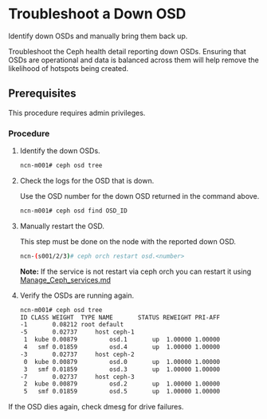 # Troubleshoot a Down OSD

Identify down OSDs and manually bring them back up.

Troubleshoot the Ceph health detail reporting down OSDs. Ensuring that OSDs are operational and data is balanced across them will help remove the likelihood of hotspots being created.

## Prerequisites

This procedure requires admin privileges.

### Procedure

1. Identify the down OSDs.

    ```bash
    ncn-m001# ceph osd tree
    ```

1. Check the logs for the OSD that is down.

    Use the OSD number for the down OSD returned in the command above.

    ```bash
    ncn-m001# ceph osd find OSD_ID
    ```

1. Manually restart the OSD.

    This step must be done on the node with the reported down OSD.

    ```bash
    ncn-(s001/2/3)# ceph orch restart osd.<number>
    ```

    **Note:** If the service is not restart via ceph orch you can restart it using [Manage_Ceph_services.md](Manage_Ceph_Services.md)

1. Verify the OSDs are running again.

    ```bash
    ncn-m001# ceph osd tree
    ID CLASS WEIGHT  TYPE NAME       STATUS REWEIGHT PRI-AFF
    -1       0.08212 root default
    -5       0.02737     host ceph-1
     1  kube 0.00879         osd.1       up  1.00000 1.00000 
     4   smf 0.01859         osd.4       up  1.00000 1.00000
    -3       0.02737     host ceph-2
     0  kube 0.00879         osd.0       up  1.00000 1.00000
     3   smf 0.01859         osd.3       up  1.00000 1.00000
    -7       0.02737     host ceph-3
     2  kube 0.00879         osd.2       up  1.00000 1.00000
     5   smf 0.01859         osd.5       up  1.00000 1.00000
    ```

If the OSD dies again, check dmesg for drive failures.
